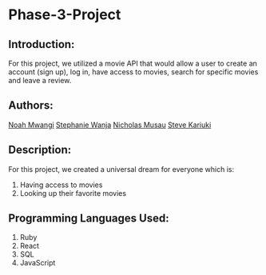 # Phase-3-Project

## Introduction:

For this project, we utilized a movie API that would allow a user to create an account (sign up), log in, have access to movies, search for specific movies and leave a review.

## Authors:

[Noah Mwangi](https://github.com/Mwangi-Noah)
[Stephanie Wanja](https://github.com/WanjaNjunge)
[Nicholas Musau](https://github.com/0maddox)
[Steve Kariuki](https://github.com/NoobStevie)

## Description:

For this project, we created a universal dream for everyone which is:
1. Having access to movies
2. Looking up their favorite movies

## Programming Languages Used:
1. Ruby
2. React
3. SQL
4. JavaScript
